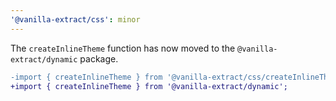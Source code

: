```yaml
---
'@vanilla-extract/css': minor
---
```


The `createInlineTheme` function has now moved to the `@vanilla-extract/dynamic` package.

```diff
-import { createInlineTheme } from '@vanilla-extract/css/createInlineTheme';
+import { createInlineTheme } from '@vanilla-extract/dynamic';
```
